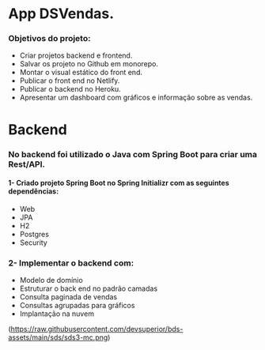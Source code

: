 # App DSVendas.
### Objetivos do projeto:

* Criar projetos backend e frontend.
* Salvar os projeto no Github em monorepo.
* Montar o visual estático do front end.
* Publicar o front end no Netlify.
* Publicar o backend no Heroku.
* Apresentar um dashboard com gráficos e informação sobre as vendas.

# Backend
### No backend foi utilizado o Java com Spring Boot para criar uma Rest/API.
#### 1- Criado projeto Spring Boot no Spring Initializr com as seguintes dependências:

* Web
* JPA
* H2
* Postgres
* Security

### 2- Implementar o backend com:

* Modelo de domínio
* Estruturar o back end no padrão camadas
* Consulta paginada de vendas
* Consultas agrupadas para gráficos
* Implantação na nuvem

(https://raw.githubusercontent.com/devsuperior/bds-assets/main/sds/sds3-mc.png)
